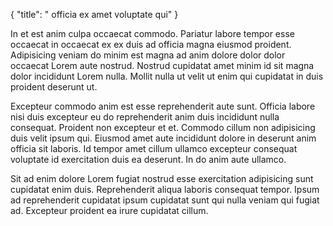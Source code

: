 {
  "title": " officia ex amet voluptate qui"
}

In et est anim culpa occaecat commodo. Pariatur labore tempor esse occaecat in occaecat ex ex duis ad officia magna eiusmod proident. Adipisicing veniam do minim est magna ad anim dolore dolor dolor occaecat Lorem aute nostrud. Nostrud cupidatat amet minim id sit magna dolor incididunt Lorem nulla. Mollit nulla ut velit ut enim qui cupidatat in duis proident deserunt ut.

Excepteur commodo anim est esse reprehenderit aute sunt. Officia labore nisi duis excepteur eu do reprehenderit anim duis incididunt nulla consequat. Proident non excepteur et et. Commodo cillum non adipisicing duis velit ipsum qui. Eiusmod amet aute incididunt dolore in deserunt anim officia sit laboris. Id tempor amet cillum ullamco excepteur consequat voluptate id exercitation duis ea deserunt. In do anim aute ullamco.

Sit ad enim dolore Lorem fugiat nostrud esse exercitation adipisicing sunt cupidatat enim duis. Reprehenderit aliqua laboris consequat tempor. Ipsum ad reprehenderit cupidatat ipsum cupidatat sunt qui nulla veniam qui fugiat ad. Excepteur proident ea irure cupidatat cillum.